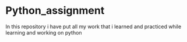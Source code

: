 # Python_assignment
In this repository i have put all my work that i learned and practiced while learning and working on python
